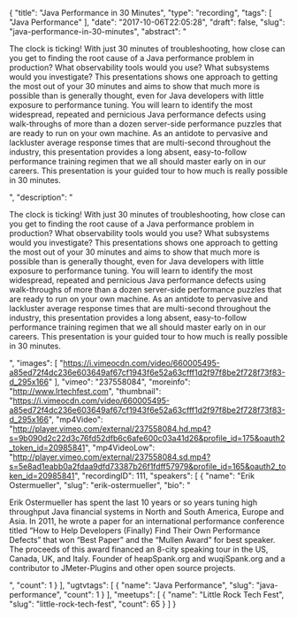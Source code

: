 {
  "title": "Java Performance in 30 Minutes",
  "type": "recording",
  "tags": [
    "Java Performance"
  ],
  "date": "2017-10-06T22:05:28",
  "draft": false,
  "slug": "java-performance-in-30-minutes",
  "abstract": "<p>The clock is ticking! With just 30 minutes of troubleshooting, how close can you get to finding the root cause of a Java performance problem in production? What observability tools would you use? What subsystems would you investigate? This presentations shows one approach to getting the most out of your 30 minutes and aims to show that much more is possible than is generally thought, even for Java developers with little exposure to performance tuning. You will learn to identify the most widespread, repeated and pernicious Java performance defects using walk-throughs of more than a dozen server-side performance puzzles that are ready to run on your own machine. As an antidote to pervasive and lackluster average response times that are multi-second throughout the industry, this presentation provides a long absent, easy-to-follow performance training regimen that we all should master early on in our careers. This presentation is your guided tour to how much is really possible in 30 minutes.</p>",
  "description": "<p>The clock is ticking! With just 30 minutes of troubleshooting, how close can you get to finding the root cause of a Java performance problem in production? What observability tools would you use? What subsystems would you investigate? This presentations shows one approach to getting the most out of your 30 minutes and aims to show that much more is possible than is generally thought, even for Java developers with little exposure to performance tuning. You will learn to identify the most widespread, repeated and pernicious Java performance defects using walk-throughs of more than a dozen server-side performance puzzles that are ready to run on your own machine. As an antidote to pervasive and lackluster average response times that are multi-second throughout the industry, this presentation provides a long absent, easy-to-follow performance training regimen that we all should master early on in our careers. This presentation is your guided tour to how much is really possible in 30 minutes.</p>",
  "images": [
    "https://i.vimeocdn.com/video/660005495-a85ed72f4dc236e603649af67cf1943f6e52a63cfff1d2f97f8be2f728f73f83-d_295x166"
  ],
  "vimeo": "237558084",
  "moreinfo": "http://www.lrtechfest.com",
  "thumbnail": "https://i.vimeocdn.com/video/660005495-a85ed72f4dc236e603649af67cf1943f6e52a63cfff1d2f97f8be2f728f73f83-d_295x166",
  "mp4Video": "http://player.vimeo.com/external/237558084.hd.mp4?s=9b090d2c22d3c76fd52dfb6c6afe600c03a41d26&profile_id=175&oauth2_token_id=20985841",
  "mp4VideoLow": "http://player.vimeo.com/external/237558084.sd.mp4?s=5e8ad1eabb0a2fdaa9dfd73387b26f1fdff57979&profile_id=165&oauth2_token_id=20985841",
  "recordingID": 111,
  "speakers": [
    {
      "name": "Erik Ostermueller",
      "slug": "erik-ostermueller",
      "bio": "<p>Erik Ostermueller has spent the last 10 years or so years tuning high throughput Java financial systems in North and South America, Europe and Asia. In 2011, he wrote a paper for an international performance conference titled “How to Help Developers (Finally) Find Their Own Performance Defects” that won “Best Paper” and the “Mullen Award” for best speaker. The proceeds of this award financed an 8-city speaking tour in the US, Canada, UK, and Italy. Founder of heapSpank.org and wuqiSpank.org and a contributor to JMeter-Plugins and other open source projects.</p>",
      "count": 1
    }
  ],
  "ugtvtags": [
    {
      "name": "Java Performance",
      "slug": "java-performance",
      "count": 1
    }
  ],
  "meetups": [
    {
      "name": "Little Rock Tech Fest",
      "slug": "little-rock-tech-fest",
      "count": 65
    }
  ]
}